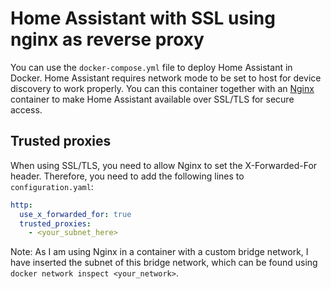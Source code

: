 # Home Assistant with SSL using nginx as reverse proxy

You can use the ``docker-compose.yml`` file to deploy Home Assistant in Docker. Home Assistant requires network mode to be set to host for device discovery to work properly. You can this container together with an [Nginx](https://github.com/PluueeR/jook.network/tree/main/docker/nginx) container to make Home Assistant available over SSL/TLS for secure access.

## Trusted proxies 

When using SSL/TLS, you need to allow Nginx to set the X-Forwarded-For header. Therefore, you need to add the following lines to ``configuration.yaml``:

```yaml
http:
  use_x_forwarded_for: true
  trusted_proxies:
    - <your_subnet_here>
```
Note: As I am using Nginx in a container with a custom bridge network, I have inserted the subnet of this bridge network, which can be found using ``docker network inspect <your_network>``.
